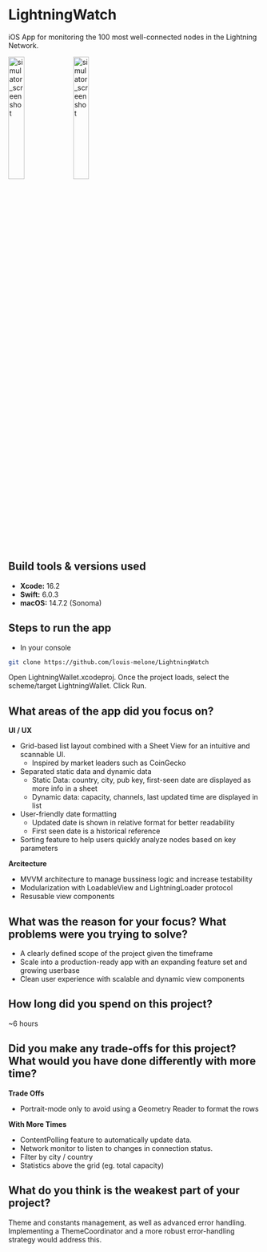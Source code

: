 # LightningWatch
iOS App for monitoring the 100 most well-connected nodes in the Lightning Network. 

<img src="https://github.com/user-attachments/assets/07886b45-29e8-4fa1-976b-56ceb155cbb6" alt="simulator_screenshot" style="width:25%;">

<img src="https://github.com/user-attachments/assets/9f2a2b16-12e4-46a2-8932-dd14be416e84" alt="simulator_screenshot" style="width:25%;">

## Build tools & versions used

- **Xcode:** 16.2
- **Swift:** 6.0.3
- **macOS:** 14.7.2 (Sonoma)

## Steps to run the app

- In your console

```sh 
git clone https://github.com/louis-melone/LightningWatch
```

Open LightningWallet.xcodeproj. Once the project loads, select the scheme/target LightningWallet. Click Run.

## What areas of the app did you focus on?

__UI / UX__

- Grid-based list layout combined with a Sheet View for an intuitive and scannable UI.
    - Inspired by market leaders such as CoinGecko
- Separated static data and dynamic data
    - Static Data: country, city, pub key, first-seen date are displayed as more info in a sheet
    - Dynamic data: capacity, channels, last updated time are displayed in list
- User-friendly date formatting 
    - Updated date is shown in relative format for better readability
    - First seen date is a historical reference 
- Sorting feature to help users quickly analyze nodes based on key parameters

__Arcitecture__ 

- MVVM architecture to manage bussiness logic and increase testability 
- Modularization with LoadableView and LightningLoader protocol
- Resusable view components

## What was the reason for your focus? What problems were you trying to solve?

- A clearly defined scope of the project given the timeframe 
- Scale into a production-ready app with an expanding feature set and growing userbase 
- Clean user experience with scalable and dynamic view components 

## How long did you spend on this project?

~6 hours 

## Did you make any trade-offs for this project? What would you have done differently with more time?

__Trade Offs__

- Portrait-mode only to avoid using a Geometry Reader to format the rows 

__With More Times__

- ContentPolling feature to automatically update data. 
- Network monitor to listen to changes in connection status. 
- Filter by city / country 
- Statistics above the grid (eg. total capacity)

## What do you think is the weakest part of your project?

Theme and constants management, as well as advanced error handling. Implementing a ThemeCoordinator and a more robust error-handling strategy would address this.
